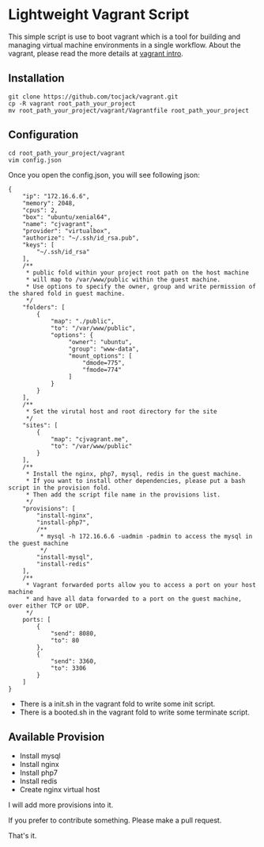 # Lightweight Vagrant Script
This simple script is use to boot vagrant which is a tool for building and managing virtual machine environments in a single workflow. About the vagrant, please read the more details at [vagrant intro](https://www.vagrantup.com/intro/index.html).

## Installation

```
git clone https://github.com/tocjack/vagrant.git
cp -R vagrant root_path_your_project
mv root_path_your_project/vagrant/Vagrantfile root_path_your_project
```

## Configuration

```
cd root_path_your_project/vagrant
vim config.json
```

Once you open the config.json, you will see following json:

```
{
    "ip": "172.16.6.6",
    "memory": 2048,
    "cpus": 2,
    "box": "ubuntu/xenial64",
    "name": "cjvagrant",
    "provider": "virtualbox",
    "authorize": "~/.ssh/id_rsa.pub",
    "keys": [
        "~/.ssh/id_rsa"
    ],
    /**
     * public fold within your project root path on the host machine
     * will map to /var/www/public within the guest machine.
     * Use options to specify the owner, group and write permission of the shared fold in guest machine.
     */
    "folders": [
        {
            "map": "./public",
            "to": "/var/www/public",
            "options": {
                 "owner": "ubuntu",
                 "group": "www-data",
                 "mount_options": [
                     "dmode=775",
                     "fmode=774"
                 ]
            }
        }
    ],
    /**
     * Set the virutal host and root directory for the site
     */
    "sites": [
        {
            "map": "cjvagrant.me",
            "to": "/var/www/public"
        }
    ],
    /**
     * Install the nginx, php7, mysql, redis in the guest machine.
     * If you want to install other dependencies, please put a bash script in the provision fold. 
     * Then add the script file name in the provisions list.
     */
    "provisions": [
        "install-nginx",
        "install-php7",
        /**
         * mysql -h 172.16.6.6 -uadmin -padmin to access the mysql in the guest machine
         */
        "install-mysql",
        "install-redis"
    ],
    /**
     * Vagrant forwarded ports allow you to access a port on your host machine 
     * and have all data forwarded to a port on the guest machine, over either TCP or UDP.  
     */
    ports: [
        {
            "send": 8080,
            "to": 80
        },
        {
            "send": 3360,
            "to": 3306
        }
    ]
}
```

- There is a init.sh in the vagrant fold to write some init script.
- There is a booted.sh in the vagrant fold to write some terminate script.

## Available Provision

- Install mysql
- Install nginx
- Install php7
- Install redis
- Create nginx virtual host

I will add more provisions into it. 

If you prefer to contribute something. Please make a pull request.

That's it.